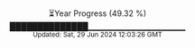 <p align="center">
⏳Year Progress (49.32 %)<br>
██████████████▁▁▁▁▁▁▁▁▁▁▁▁▁▁▁▁ <br>
<sub>Updated: Sat, 29 Jun 2024 12:03:26 GMT</sub>
</p>

